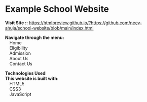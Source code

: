 # **Example School Website**

**Visit Site ::**
https://htmlpreview.github.io/?https://github.com/neev-ahuja/school-website/blob/main/index.html

**Navigate through the menu:**<br>
&emsp;Home<br>
&emsp;Eligibility<br>
&emsp;Admission<br>
&emsp;About Us<br>
&emsp;Contact Us<br>

**Technologies Used**<br>
**This website is built with:**<br>
&emsp;HTML5<br>
&emsp;CSS3<br>
&emsp;JavaScript<br>

